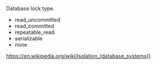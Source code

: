 Database lock type.

- read_uncommitted
- read_committed 
- repeatable_read 
- serializable
- none

<https://en.wikipedia.org/wiki/Isolation_(database_systems)]>